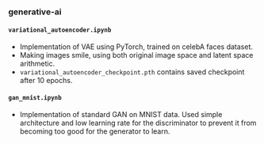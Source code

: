 ### generative-ai

#### `variational_autoencoder.ipynb`
- Implementation of VAE using PyTorch, trained on celebA faces dataset.
- Making images smile, using both original image space and latent space arithmetic.
- `variational_autoencoder_checkpoint.pth` contains saved checkpoint after 10 epochs.

#### `gan_mnist.ipynb`
- Implementation of standard GAN on MNIST data. Used simple architecture and low learning rate for the discriminator to prevent it from becoming too good for the generator to learn.
